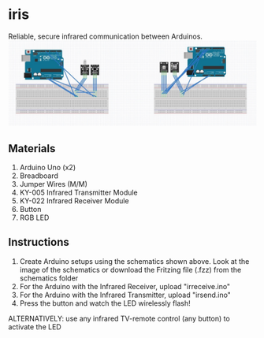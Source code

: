 # iris
Reliable, secure infrared communication between Arduinos.
![smokey](schematics/iris.jpg)

## Materials
1. Arduino Uno (x2)
2. Breadboard
3. Jumper Wires (M/M)
4. KY-005 Infrared Transmitter Module
5. KY-022 Infrared Receiver Module
6. Button
7. RGB LED

## Instructions
1. Create Arduino setups using the schematics shown above. Look at the image of the schematics or download the Fritzing file (.fzz) from the schematics folder
2. For the Arduino with the Infrared Receiver, upload "irreceive.ino"
3. For the Arduino with the Infrared Transmitter, upload "irsend.ino"
4. Press the button and watch the LED wirelessly flash!

ALTERNATIVELY: use any infrared TV-remote control (any button) to activate the LED
